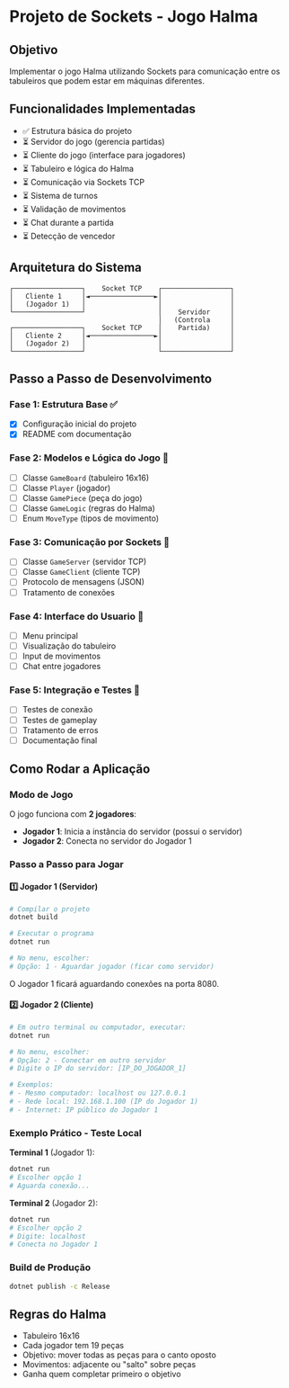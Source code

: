 # Projeto de Sockets - Jogo Halma

## Objetivo
Implementar o jogo Halma utilizando Sockets para comunicação entre os tabuleiros que podem estar em máquinas diferentes.

## Funcionalidades Implementadas
- ✅ Estrutura básica do projeto
- ⏳ Servidor do jogo (gerencia partidas)
- ⏳ Cliente do jogo (interface para jogadores)
- ⏳ Tabuleiro e lógica do Halma
- ⏳ Comunicação via Sockets TCP
- ⏳ Sistema de turnos
- ⏳ Validação de movimentos
- ⏳ Chat durante a partida
- ⏳ Detecção de vencedor

## Arquitetura do Sistema
```
┌─────────────────┐    Socket TCP    ┌─────────────────┐
│   Cliente 1     │◄────────────────►│                 │
│   (Jogador 1)   │                  │                 │
└─────────────────┘                  │    Servidor     │
                                     │   (Controla     │
┌─────────────────┐    Socket TCP    │    Partida)     │
│   Cliente 2     │◄────────────────►│                 │
│   (Jogador 2)   │                  │                 │
└─────────────────┘                  └─────────────────┘
```

## Passo a Passo de Desenvolvimento

### Fase 1: Estrutura Base ✅
- [x] Configuração inicial do projeto
- [x] README com documentação

### Fase 2: Modelos e Lógica do Jogo 🔄
- [ ] Classe `GameBoard` (tabuleiro 16x16)
- [ ] Classe `Player` (jogador)
- [ ] Classe `GamePiece` (peça do jogo)
- [ ] Classe `GameLogic` (regras do Halma)
- [ ] Enum `MoveType` (tipos de movimento)

### Fase 3: Comunicação por Sockets 🔄
- [ ] Classe `GameServer` (servidor TCP)
- [ ] Classe `GameClient` (cliente TCP)
- [ ] Protocolo de mensagens (JSON)
- [ ] Tratamento de conexões

### Fase 4: Interface do Usuario 🔄
- [ ] Menu principal
- [ ] Visualização do tabuleiro
- [ ] Input de movimentos
- [ ] Chat entre jogadores

### Fase 5: Integração e Testes 🔄
- [ ] Testes de conexão
- [ ] Testes de gameplay
- [ ] Tratamento de erros
- [ ] Documentação final

## Como Rodar a Aplicação

### Modo de Jogo
O jogo funciona com **2 jogadores**:
- **Jogador 1**: Inicia a instância do servidor (possui o servidor)
- **Jogador 2**: Conecta no servidor do Jogador 1

### Passo a Passo para Jogar

#### 1️⃣ Jogador 1 (Servidor)
```bash
# Compilar o projeto
dotnet build

# Executar o programa
dotnet run

# No menu, escolher:
# Opção: 1 - Aguardar jogador (ficar como servidor)
```
O Jogador 1 ficará aguardando conexões na porta 8080.

#### 2️⃣ Jogador 2 (Cliente)
```bash
# Em outro terminal ou computador, executar:
dotnet run

# No menu, escolher:
# Opção: 2 - Conectar em outro servidor
# Digite o IP do servidor: [IP_DO_JOGADOR_1]

# Exemplos:
# - Mesmo computador: localhost ou 127.0.0.1
# - Rede local: 192.168.1.100 (IP do Jogador 1)
# - Internet: IP público do Jogador 1
```

### Exemplo Prático - Teste Local
**Terminal 1** (Jogador 1):
```bash
dotnet run
# Escolher opção 1
# Aguarda conexão...
```

**Terminal 2** (Jogador 2):
```bash
dotnet run
# Escolher opção 2
# Digite: localhost
# Conecta no Jogador 1
```

### Build de Produção
```bash
dotnet publish -c Release
```

## Regras do Halma
- Tabuleiro 16x16
- Cada jogador tem 19 peças
- Objetivo: mover todas as peças para o canto oposto
- Movimentos: adjacente ou "salto" sobre peças
- Ganha quem completar primeiro o objetivo 